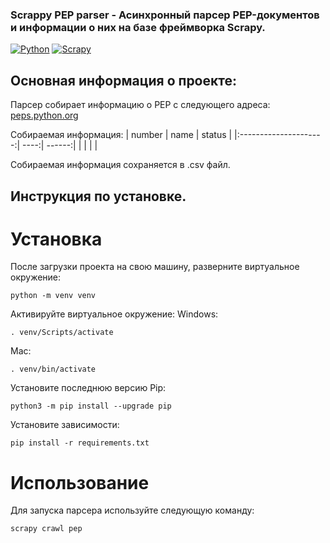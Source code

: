 ### Scrappy PEP parser - Асинхронный парсер PEP-документов и информации о них на базе фреймворка Scrapy.
[![Python](https://img.shields.io/badge/-Python-464646?style=flat-square&logo=Python)](https://www.python.org/)
[![Scrapy](https://img.shields.io/badge/-Scrapy-3D550C?style=flat-square&logo=Scrapy)](https://scrapy.org/)

## Основная информация о проекте:
Парсер собирает информацию о PEP с следующего адреса: [peps.python.org](https://peps.python.org/)

Собираемая информация:
| number                | name | status |
|:---------------------:| ----:| ------:|
|                       |      |        |

Собираемая информация сохраняется в .csv файл.

## Инструкция по установке.
# Установка

После загрузки проекта на свою машину, разверните виртуальное окружение:

```
python -m venv venv
```
Активируйте виртуальное окружение:
Windows:
```
. venv/Scripts/activate
```
Mac:
```
. venv/bin/activate
```
Установите последнюю версию Pip:
```
python3 -m pip install --upgrade pip
```
Установите зависимости:
```
pip install -r requirements.txt
```
# Использование
Для запуска парсера используйте следующую команду:
```
scrapy crawl pep
```
